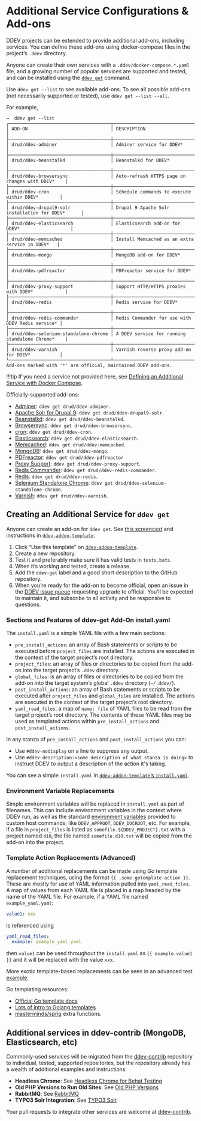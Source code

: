 # Additional Service Configurations & Add-ons

DDEV projects can be extended to provide additional add-ons, including services. You can define these add-ons using docker-compose files in the project’s `.ddev` directory.

Anyone can create their own services with a `.ddev/docker-compose.*.yaml` file, and a growing number of popular services are supported and tested, and can be installed using the [`ddev get`](../basics/commands.md#get) command.

Use `ddev get --list` to see available add-ons. To see all possible add-ons (not necessarily supported or tested), use `ddev get --list --all`.

For example,

```
→  ddev get --list
┌──────────────────────────────────────┬──────────────────────────────────────────────────┐
│ ADD-ON                               │ DESCRIPTION                                      │
├──────────────────────────────────────┼──────────────────────────────────────────────────┤
│ drud/ddev-adminer                    │ Adminer service for DDEV*                        │
├──────────────────────────────────────┼──────────────────────────────────────────────────┤
│ drud/ddev-beanstalkd                 │ Beanstalkd for DDEV*                             │
├──────────────────────────────────────┼──────────────────────────────────────────────────┤
│ drud/ddev-browsersync                │ Auto-refresh HTTPS page on changes with DDEV*    │
├──────────────────────────────────────┼──────────────────────────────────────────────────┤
│ drud/ddev-cron                       │ Schedule commands to execute within DDEV*        │
├──────────────────────────────────────┼──────────────────────────────────────────────────┤
│ drud/ddev-drupal9-solr               │ Drupal 9 Apache Solr installation for DDEV*      │
├──────────────────────────────────────┼──────────────────────────────────────────────────┤
│ drud/ddev-elasticsearch              │ Elasticsearch add-on for DDEV*                   │
├──────────────────────────────────────┼──────────────────────────────────────────────────┤
│ drud/ddev-memcached                  │ Install Memcached as an extra service in DDEV*   │
├──────────────────────────────────────┼──────────────────────────────────────────────────┤
│ drud/ddev-mongo                      │ MongoDB add-on for DDEV*                         │
├──────────────────────────────────────┼──────────────────────────────────────────────────┤
│ drud/ddev-pdfreactor                 │ PDFreactor service for DDEV*                     │
├──────────────────────────────────────┼──────────────────────────────────────────────────┤
│ drud/ddev-proxy-support              │ Support HTTP/HTTPS proxies with DDEV*            │
├──────────────────────────────────────┼──────────────────────────────────────────────────┤
│ drud/ddev-redis                      │ Redis service for DDEV*                          │
├──────────────────────────────────────┼──────────────────────────────────────────────────┤
│ drud/ddev-redis-commander            │ Redis Commander for use with DDEV Redis service* │
├──────────────────────────────────────┼──────────────────────────────────────────────────┤
│ drud/ddev-selenium-standalone-chrome │ A DDEV service for running standalone Chrome*    │
├──────────────────────────────────────┼──────────────────────────────────────────────────┤
│ drud/ddev-varnish                    │ Varnish reverse proxy add-on for DDEV*           │
└──────────────────────────────────────┴──────────────────────────────────────────────────┘
Add-ons marked with '*' are official, maintained DDEV add-ons.
```

!!!tip
If you need a service not provided here, see [Defining an Additional Service with Docker Compose](custom-compose-files.md).

Officially-supported add-ons:

* [Adminer](https://github.com/drud/ddev-adminer): `ddev get drud/ddev-adminer`.
* [Apache Solr for Drupal 9](https://github.com/drud/ddev-drupal9-solr): `ddev get drud/ddev-drupal9-solr`.
* [Beanstalkd](https://github.com/drud/ddev-beanstalkd): `ddev get drud/ddev-beanstalkd`.
* [Browsersync](https://github.com/drud/ddev-browsersync): `ddev get drud/ddev-browsersync`.
* [cron](https://github.com/drud/ddev-cron): `ddev get drud/ddev-cron`.
* [Elasticsearch](https://github.com/drud/ddev-elasticsearch): `ddev get drud/ddev-elasticsearch`.
* [Memcached](https://github.com/drud/ddev-memcached): `ddev get drud/ddev-memcached`.
* [MongoDB](https://github.com/drud/ddev-mongo): `ddev get drud/ddev-mongo`.
* [PDFreactor](https://github.com/drud/ddev-pdfreactor): `ddev get drud/ddev-pdfreactor`
* [Proxy Support](https://github.com/drud/ddev-proxy-support): `ddev get drud/ddev-proxy-support`.
* [Redis Commander](https://github.com/drud/ddev-redis-commander): `ddev get drud/ddev-redis-commander`.
* [Redis](https://github.com/drud/ddev-redis): `ddev get drud/ddev-redis`.
* [Selenium Standalone Chrome](https://github.com/drud/ddev-selenium-standalone-chrome): `ddev get drud/ddev-selenium-standalone-chrome`.
* [Varnish](https://github.com/drud/ddev-varnish): `ddev get drud/ddev-varnish`.

## Creating an Additional Service for `ddev get`

Anyone can create an add-on for `ddev get`. See [this screencast](https://www.youtube.com/watch?v=fPVGpKGr0f4) and instructions in [`ddev-addon-template`](https://github.com/drud/ddev-addon-template):

1. Click “Use this template” on [`ddev-addon-template`](https://github.com/drud/ddev-addon-template).
2. Create a new repository.
3. Test it and preferably make sure it has valid tests in `tests.bats`.
4. When it’s working and tested, create a release.
5. Add the `ddev-get` label and a good short description to the GitHub repository.
6. When you’re ready for the add-on to become official, open an issue in the [DDEV issue queue](https://github.com/drud/ddev/issues/new) requesting upgrade to official. You’ll be expected to maintain it, and subscribe to all activity and be responsive to questions.

### Sections and Features of ddev-get Add-On install.yaml

The `install.yaml` is a simple YAML file with a few main sections:

* `pre_install_actions`: an array of Bash statements or scripts to be executed before `project_files` are installed. The actions are executed in the context of the target project’s root directory.
* `project_files`: an array of files or directories to be copied from the add-on into the target project’s `.ddev` directory.
* `global_files`: is an array of files or directories to be copied from the add-on into the target system’s global `.ddev` directory (`~/.ddev/`).
* `post_install_actions`: an array of Bash statements or scripts to be executed after `project_files` and `global_files` are installed. The actions are executed in the context of the target project’s root directory.
* `yaml_read_files`: a map of `name: file` of YAML files to be read from the target project’s root directory. The contents of these YAML files may be used as templated actions within `pre_install_actions` and `post_install_actions`.

In any stanza of `pre_install_actions` and `post_install_actions` you can:

* Use `#ddev-nodisplay` on a line to suppress any output.
* Use `#ddev-description:<some description of what stanza is doing>` to instruct DDEV to output a description of the action it's taking.

You can see a simple `install.yaml` in [`ddev-addon-template`’s `install.yaml`](https://github.com/drud/ddev-addon-template/blob/main/install.yaml).

### Environment Variable Replacements

Simple environment variables will be replaced in `install.yaml` as part of filenames. This can include environment variables in the context where DDEV run, as well as the standard [environment variables](custom-commands.md#environment-variables-provided) provided to custom host commands, like `DDEV_APPROOT`, `DDEV_DOCROOT`, etc. For example, if a file in `project_files` is listed as `somefile.${DDEV_PROJECT}.txt` with a project named `d10`, the file named `somefile.d10.txt` will be copied from the add-on into the project.

### Template Action Replacements (Advanced)

A number of additional replacements can be made using Go template replacement techniques, using the format `{{ .some-gotemplate-action }}`. These are mostly for use of YAML information pulled into `yaml_read_files`. A map of values from each YAML file is placed in a map headed by the name of the YAML file. For example, if a YAML file named `example_yaml.yaml`:

```yaml
value1: xxx
```

is referenced using

```yaml
yaml_read_files:
  example: example_yaml.yaml
```

then `value1` can be used throughout the `install.yaml` as `{{ example.value1 }}` and it will be replaced with the value `xxx`.

More exotic template-based replacements can be seen in an advanced test [example](https://github.com/drud/ddev/blob/master/cmd/ddev/cmd/testdata/TestCmdGetComplex/recipe/install.yaml).

Go templating resources:

* [Official Go template docs](https://pkg.go.dev/text/template)
* [Lots of intro to Golang templates](https://www.google.com/search?q=golang+templates+intro&oq=golang+templates+intro&aqs=chrome..69i57j0i546l4.3161j0j4&sourceid=chrome&ie=UTF-8)
* [masterminds/sprig](http://masterminds.github.io/sprig/) extra functions.

## Additional services in ddev-contrib (MongoDB, Elasticsearch, etc)

Commonly-used services will be migrated from the [ddev-contrib](https://github.com/drud/ddev-contrib) repository to individual, tested, supported repositories, but the repository already has a wealth of additional examples and instructions:

* **Headless Chrome**: See [Headless Chrome for Behat Testing](https://github.com/drud/ddev-contrib/blob/master/docker-compose-services/headless-chrome)
* **Old PHP Versions to Run Old Sites**: See [Old PHP Versions](https://github.com/drud/ddev-contrib/blob/master/docker-compose-services/old_php)
* **RabbitMQ**: See [RabbitMQ](https://github.com/drud/ddev-contrib/blob/master/docker-compose-services/rabbitmq)
* **TYPO3 Solr Integration**: See [TYPO3 Solr](https://github.com/drud/ddev-contrib/blob/master/docker-compose-services/typo3-solr)

Your pull requests to integrate other services are welcome at [ddev-contrib](https://github.com/drud/ddev-contrib).
